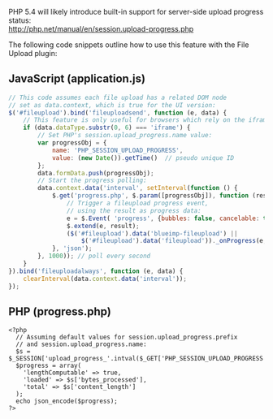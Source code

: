 PHP 5.4 will likely introduce built-in support for server-side upload progress status:  
http://php.net/manual/en/session.upload-progress.php

The following code snippets outline how to use this feature with the File Upload plugin:

## JavaScript (application.js)

```js
// This code assumes each file upload has a related DOM node
// set as data.context, which is true for the UI version:
$('#fileupload').bind('fileuploadsend', function (e, data) {
    // This feature is only useful for browsers which rely on the iframe transport:
    if (data.dataType.substr(0, 6) === 'iframe') {
        // Set PHP's session.upload_progress.name value:
        var progressObj = {
            name: 'PHP_SESSION_UPLOAD_PROGRESS',
            value: (new Date()).getTime()  // pseudo unique ID
        };
        data.formData.push(progressObj);
        // Start the progress polling:
        data.context.data('interval', setInterval(function () {
            $.get('progress.php', $.param([progressObj]), function (result) {
                // Trigger a fileupload progress event,
                // using the result as progress data:
                e = $.Event( 'progress', {bubbles: false, cancelable: true});
                $.extend(e, result);
                ($('#fileupload').data('blueimp-fileupload') ||
                    $('#fileupload').data('fileupload'))._onProgress(e, data);
            }, 'json');
        }, 1000)); // poll every second
    }
}).bind('fileuploadalways', function (e, data) {
    clearInterval(data.context.data('interval'));
});
```

## PHP (progress.php)

```
<?php
  // Assuming default values for session.upload_progress.prefix
  // and session.upload_progress.name:
  $s = $_SESSION['upload_progress_'.intval($_GET['PHP_SESSION_UPLOAD_PROGRESS'])];
  $progress = array(
    'lengthComputable' => true,
    'loaded' => $s['bytes_processed'],
    'total' => $s['content_length']
  );
  echo json_encode($progress);
?>
```